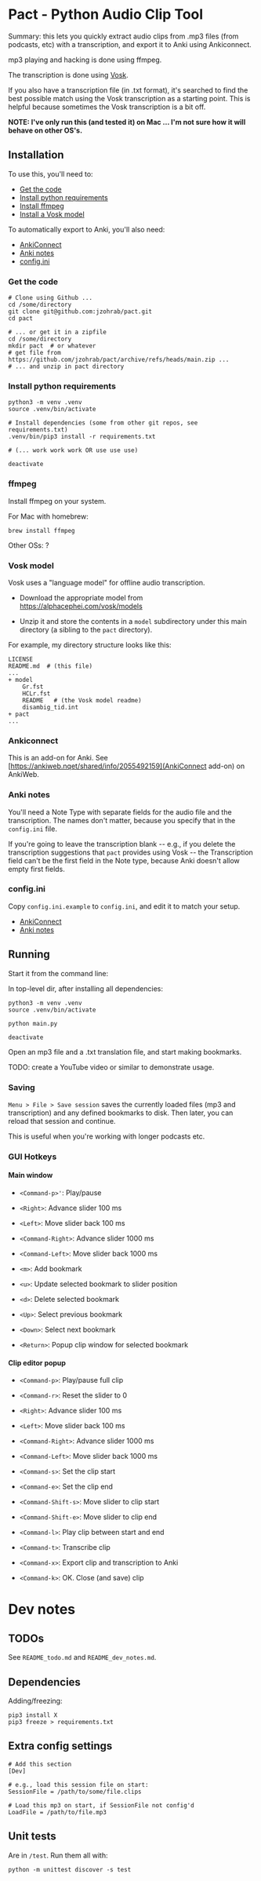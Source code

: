 # Pact - Python Audio Clip Tool

Summary: this lets you quickly extract audio clips from .mp3 files
(from podcasts, etc) with a transcription, and export it to Anki using
Ankiconnect.

mp3 playing and hacking is done using ffmpeg.

The transcription is done using
[Vosk](https://github.com/alphacep/vosk-api/tree/master/python).

If you also have a transcription file (in .txt format), it's searched
to find the best possible match using the Vosk transcription as a
starting point.  This is helpful because sometimes the Vosk
transcription is a bit off.

**NOTE: I've only run this (and tested it) on Mac ... I'm not sure how
it will behave on other OS's.**


## Installation

To use this, you'll need to:

* [Get the code](#get-the-code)
* [Install python requirements](#install-python-requirements)
* [Install ffmpeg](#ffmpeg)
* [Install a Vosk model](#vosk-model)

To automatically export to Anki, you'll also need:

* [AnkiConnect](#ankiconnect)
* [Anki notes](#anki-notes)
* [config.ini](#config-ini)


### Get the code

```
# Clone using Github ...
cd /some/directory
git clone git@github.com:jzohrab/pact.git
cd pact

# ... or get it in a zipfile
cd /some/directory
mkdir pact  # or whatever
# get file from https://github.com/jzohrab/pact/archive/refs/heads/main.zip ...
# ... and unzip in pact directory
```

### Install python requirements

```
python3 -m venv .venv
source .venv/bin/activate

# Install dependencies (some from other git repos, see requirements.txt)
.venv/bin/pip3 install -r requirements.txt

# (... work work work OR use use use)

deactivate
```

### ffmpeg

Install ffmpeg on your system.

For Mac with homebrew:

```
brew install ffmpeg
```

Other OSs: ?

### Vosk model

Vosk uses a "language model" for offline audio transcription.

* Download the appropriate model from https://alphacephei.com/vosk/models

* Unzip it and store the contents in a `model` subdirectory under this
  main directory (a sibling to the `pact` directory).

For example, my directory structure looks like this:

```
LICENSE
README.md  # (this file)
...
+ model
    Gr.fst
    HCLr.fst
    README   # (the Vosk model readme)
    disambig_tid.int
+ pact
...
```

### Ankiconnect

This is an add-on for Anki.  See
[https://ankiweb.nqet/shared/info/2055492159](AnkiConnect add-on) on
AnkiWeb.

### Anki notes

You'll need a Note Type with separate fields for the audio file and
the transcription.  The names don't matter, because you specify that
in the `config.ini` file.

If you're going to leave the transcription blank -- e.g., if you
delete the transcription suggestions that `pact` provides using Vosk
-- the Transcription field can't be the first field in the Note type,
because Anki doesn't allow empty first fields.

### config.ini

Copy `config.ini.example` to `config.ini`, and edit it to match your setup.

* [AnkiConnect](#ankiconnect)
* [Anki notes](#anki-notes)


## Running

Start it from the command line:

In top-level dir, after installing all dependencies:

```
python3 -m venv .venv
source .venv/bin/activate

python main.py

deactivate
```

Open an mp3 file and a .txt translation file, and start making bookmarks.

TODO: create a YouTube video or similar to demonstrate usage.

### Saving

`Menu > File > Save session` saves the currently loaded files (mp3 and
transcription) and any defined bookmarks to disk.  Then later, you can
reload that session and continue.

This is useful when you're working with longer podcasts etc.


### GUI Hotkeys

#### Main window

* `<Command-p>'`: Play/pause

* `<Right>`: Advance slider 100 ms
* `<Left>`: Move slider back 100 ms
* `<Command-Right>`: Advance slider 1000 ms
* `<Command-Left>`: Move slider back 1000 ms

* `<m>`: Add bookmark
* `<u>`: Update selected bookmark to slider position
* `<d>`: Delete selected bookmark
* `<Up>`: Select previous bookmark
* `<Down>`: Select next bookmark

* `<Return>`: Popup clip window for selected bookmark

#### Clip editor popup

* `<Command-p>`: Play/pause full clip
* `<Command-r>`: Reset the slider to 0

* `<Right>`: Advance slider 100 ms
* `<Left>`: Move slider back 100 ms
* `<Command-Right>`: Advance slider 1000 ms
* `<Command-Left>`: Move slider back 1000 ms

* `<Command-s>`: Set the clip start
* `<Command-e>`: Set the clip end
* `<Command-Shift-s>`: Move slider to clip start
* `<Command-Shift-e>`: Move slider to clip end

* `<Command-l>`: Play clip between start and end
* `<Command-t>`: Transcribe clip

* `<Command-x>`: Export clip and transcription to Anki
* `<Command-k>`: OK.  Close (and save) clip


# Dev notes

## TODOs

See `README_todo.md` and `README_dev_notes.md`.

## Dependencies

Adding/freezing:

```
pip3 install X
pip3 freeze > requirements.txt
```

## Extra config settings

```
# Add this section
[Dev]

# e.g., load this session file on start:
SessionFile = /path/to/some/file.clips

# Load this mp3 on start, if SessionFile not config'd
LoadFile = /path/to/file.mp3
```

## Unit tests

Are in `/test`.  Run them all with:

```
python -m unittest discover -s test
```